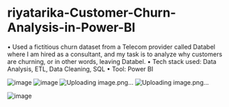 # riyatarika-Customer-Churn-Analysis-in-Power-BI
• Used a fictitious churn dataset from a Telecom provider called Databel where I am hired as a consultant, and my task is to analyze why customers are churning, or in other words, leaving Databel. 
• Tech stack used: Data Analysis, ETL, Data Cleaning, SQL 
• Tool: Power BI

![image](https://github.com/riyatarika/riyatarika-Customer-Churn-Analysis-in-Power-BI/assets/158162260/cfc7c2f2-56ad-4c73-8183-93ec842f0daa)
![image](https://github.com/riyatarika/riyatarika-Customer-Churn-Analysis-in-Power-BI/assets/158162260/7cf1e4c2-f65a-468f-b794-32e78da2979d)
![Uploading image.png…]()
![Uploading image.png…]()


![image](https://github.com/riyatarika/riyatarika-Customer-Churn-Analysis-in-Power-BI/assets/158162260/2bdb53c2-e77c-41ff-b948-236d359447d3)
